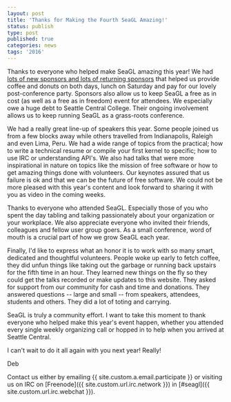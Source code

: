 ```yaml
---
layout: post
title: 'Thanks for Making the Fourth SeaGL Amazing!'
status: publish
type: post
published: true
categories: news
tags: '2016'
---
```


Thanks to everyone who helped make SeaGL amazing this year! We had [lots of new sponsors and lots of returning sponsors](/sponsors/2016) that helped us provide coffee and donuts on both days, lunch on Saturday and pay for our lovely post-conference party. Sponsors also allow us to keep SeaGL a free as in cost (as well as a free as in freedom) event for attendees. We especially owe a huge debt to Seattle Central College. Their ongoing involvement allows us to keep running SeaGL as a grass-roots conference.

We had a really great line-up of speakers this year. Some people joined us from a few blocks away while others travelled from Indianapolis, Raleigh and even Lima, Peru. We had a wide range of topics from the practical; how to write a technical resume or compile your first kernel to specific; how to use IRC or understanding API's. We also had talks that were more inspirational in nature on topics like the mission of free software or how to get amazing things done with volunteers. Our keynotes assured that us failure is ok and that we can be the future of free software. We could not be more pleased with this year's content and look forward to sharing it with you as video in the coming weeks.

Thanks to everyone who attended SeaGL. Especially those of you who spent the day tabling and talking passionately about your organization or your workplace. We also appreciate everyone who invited their friends, colleagues and fellow user group goers. As a small conference, word of mouth is a crucial part of how we grow SeaGL each year.

Finally, I'd like to express what an honor it is to work with so many smart, dedicated and thoughtful volunteers. People woke up early to fetch coffee, they did unfun things like taking out the garbage or running back upstairs for the fifth time in an hour. They learned new things on the fly so they could get the talks recorded or make updates to this website. They asked for support from our community for cash and time and donations. They answered questions -- large and small -- from speakers, attendees, students and others. They did a lot of toting and carrying.

SeaGL is truly a community effort. I want to take this moment to thank everyone who helped make this year's event happen, whether you attended every single weekly organizing call or hopped in to help when you arrived at Seattle Central.

I can't wait to do it all again with you next year! Really!

Deb

Contact us either by
emailing {{ site.custom.a.email.participate }}
or visiting us on IRC on
[Freenode]({{ site.custom.url.irc.network }}) in
[#seagl]({{ site.custom.url.irc.webchat }}).
